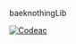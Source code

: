 baeknothingLib

[![Codeac](https://static.codeac.io/badges/2-810633847.svg "Codeac")](https://app.codeac.io/github/BaekNothing/baeknothingLib)
